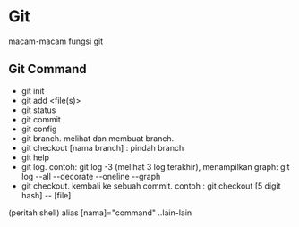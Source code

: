 # Git
macam-macam fungsi git

## Git Command
* git init
* git add <file(s)>
* git status
* git commit
* git config
* git branch. melihat dan membuat branch.
* git checkout [nama branch] : pindah branch
* git help
* git log. contoh: git log -3 (melihat 3 log terakhir), menampilkan graph: git log --all --decorate --oneline --graph
* git checkout. kembali ke sebuah commit. contoh : git checkout [5 digit hash] -- [file]

(peritah shell)
alias [nama]="command"
..lain-lain
